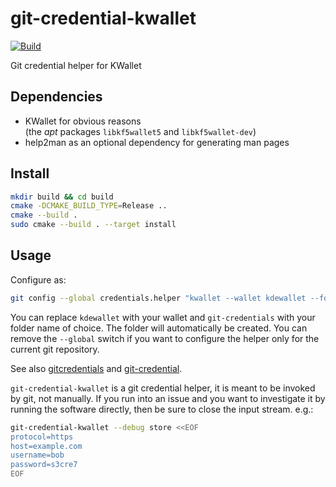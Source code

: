 # git-credential-kwallet
[![Build](https://github.com/Templar-von-Midgard/git-credential-kwallet/actions/workflows/build.yml/badge.svg)](https://github.com/Templar-von-Midgard/git-credential-kwallet/actions/workflows/build.yml)

Git credential helper for KWallet

## Dependencies
* KWallet for obvious reasons <br>(the *apt* packages `libkf5wallet5` and `libkf5wallet-dev`)
* help2man as an optional dependency for generating man pages

## Install
```bash
mkdir build && cd build
cmake -DCMAKE_BUILD_TYPE=Release ..
cmake --build .
sudo cmake --build . --target install
```

## Usage
Configure as:
```bash
git config --global credentials.helper "kwallet --wallet kdewallet --folder git-credentials"
```
You can replace `kdewallet` with your wallet and `git-credentials` with your folder name of choice.
The folder will automatically be created. You can remove the `--global` switch if you want to configure the helper only for the current git repository.

See also [gitcredentials](https://git-scm.com/docs/gitcredentials) and [git-credential](https://git-scm.com/docs/git-credential).

`git-credential-kwallet` is a git credential helper, it is meant to be invoked by git, not manually.
If you run into an issue and you want to investigate it by running the software directly, then be sure to close the input stream. e.g.:
```bash
git-credential-kwallet --debug store <<EOF
protocol=https
host=example.com
username=bob
password=s3cre7
EOF
```
